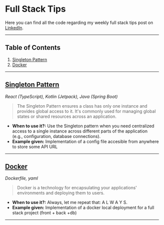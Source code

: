 # Full Stack Tips

Here you can find all the code regarding my weekly full stack tips post on [LinkedIn](https://www.linkedin.com/in/danielcrobledo/?locale=en_US).

---

## Table of Contents
1. [Singleton Pattern](#singleton-pattern) 
2. [Docker](#docker) 

---

## [Singleton Pattern](https://www.linkedin.com/posts/danielcrobledo_singleton-pattern-in-full-stack-activity-7312730580851286016-6Sf4/?utm_source=share&utm_medium=member_desktop&rcm=ACoAAC2NYPIBAc8RXtHnKfsTt7ZC5Q6ed9h_1ks)
*React (TypeScript), Kotlin (Jetpack), Java (Spring Boot)*

> The Singleton Pattern ensures a class has only one instance and provides global access to it. It's commonly used for managing global states or shared resources across an application.
* **When to use it?:** Use the Singleton pattern when you need centralized access to a single instance across different parts of the application (e.g., configuration, database connections).
* **Example given:** Implementation of a config file accesible from anywhere to store some API URL

---

## [Docker](https://www.linkedin.com/posts/danielcrobledo_learn-docker-in-2-minutes-activity-7315252134130675712-WgR7/?utm_source=share&utm_medium=member_desktop&rcm=ACoAAC2NYPIBAc8RXtHnKfsTt7ZC5Q6ed9h_1ks)
*Dockerfile, yaml*

> Docker is a technology for encapsulating your applications' environments and deploying them to users.
* **When to use it?:** Always, let me repeat that: A L W A Y S.
* **Example given:** Implementation of a docker local deployment for a full stack project (front + back +db)

---